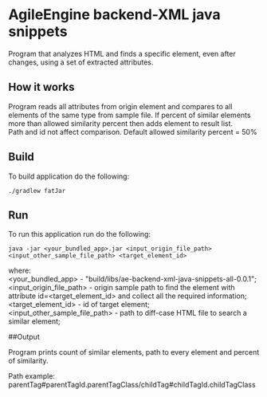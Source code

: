 # AgileEngine backend-XML java snippets

Program that analyzes HTML and finds a specific element, even after changes, using a set of extracted attributes.

## How it works

Program reads all attributes from origin element and compares to all elements of the same type from sample file.
If percent of similar elements more than allowed similarity percent then adds element to result list.  
Path and id not affect comparison.
Default allowed similarity percent = 50%

## Build

To build application do the following:

```
./gradlew fatJar
```

## Run 

To run this application run do the following:  
```
java -jar <your_bundled_app>.jar <input_origin_file_path> <input_other_sample_file_path> <target_element_id>
```
where:  
<your_bundled_app> - "build/libs/ae-backend-xml-java-snippets-all-0.0.1";  
<input_origin_file_path> - origin sample path to find the element with attribute id=<target_element_id> and collect all the required information;
<target_element_id> - id of target element;  
<input_other_sample_file_path> - path to diff-case HTML file to search a similar element;

##Output

Program prints count of similar elements, path to every element and percent of similarity.

Path example: parentTag#parentTagId.parentTagClass/childTag#childTagId.childTagClass 